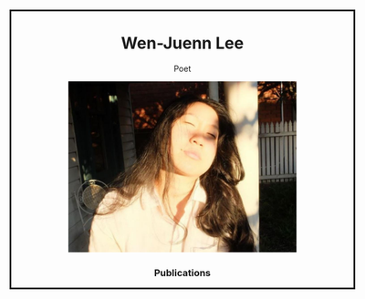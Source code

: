 <div style="margin-top:10px;min-height:100px;width:600px;margin-left:auto;margin-right:auto;text-align:center;border-style:solid;">

  # Wen-Juenn Lee
  Poet
  
  <p><img width="400px" height="auto" src="wen-juenn.jpeg"></p>

  ### Publications
  

</div>
